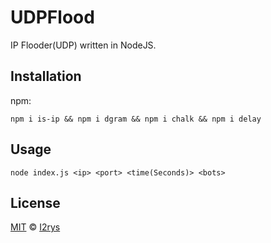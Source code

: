 # UDPFlood
IP Flooder(UDP) written in NodeJS.

## Installation
npm:

    npm i is-ip && npm i dgram && npm i chalk && npm i delay

## Usage

    node index.js <ip> <port> <time(Seconds)> <bots>

## License
<a href="https://github.com/I2rys/UDPFlood/blob/main/LICENSE">MIT</a> © <a href="https://github.com/I2rys">I2rys</a>
